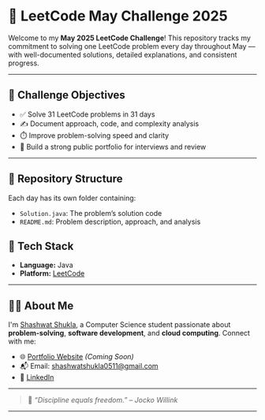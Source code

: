 
# 🚀 LeetCode May Challenge 2025

Welcome to my **May 2025 LeetCode Challenge**! This repository tracks my commitment to solving one LeetCode problem every day throughout May — with well-documented solutions, detailed explanations, and consistent progress.

---

## 🎯 Challenge Objectives

- ✅ Solve 31 LeetCode problems in 31 days
- ✍️ Document approach, code, and complexity analysis
- ⏱️ Improve problem-solving speed and clarity
- 💼 Build a strong public portfolio for interviews and review

---

## 📂 Repository Structure

Each day has its own folder containing:
- `Solution.java`: The problem’s solution code
- `README.md`: Problem description, approach, and analysis

## 🧰 Tech Stack

- **Language:** Java
- **Platform:** [LeetCode](https://leetcode.com/u/shashwatshukla0511/)

---

## 🙋‍♂️ About Me

I'm [Shashwat Shukla]([(https://www.linkedin.com/in/shashwat-shukla11/)]), a Computer Science student passionate about **problem-solving**, **software development**, and **cloud computing**. Connect with me:

- 🌐 [Portfolio Website](https://your-portfolio-link.com) _(Coming Soon)_
- 📬 Email: shashwatshukla0511@gmail.com
- 💼 [LinkedIn](https://www.linkedin.com/in/shashwat-shukla11/)

---

> 🧠 *“Discipline equals freedom.” – Jocko Willink*

---

